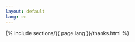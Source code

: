 ```yaml
---
layout: default
lang: en
---
```


<section id="thanks" class="wrapper alt style2">
	{% include sections/{{ page.lang }}/thanks.html %}
</section>
